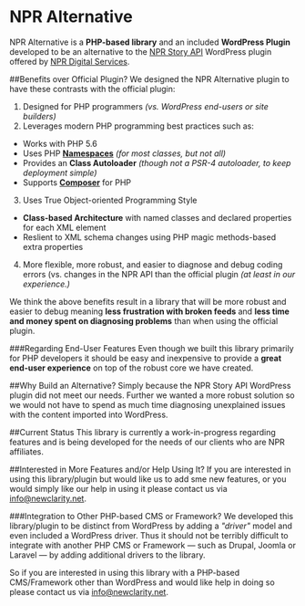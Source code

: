 # NPR Alternative 

NPR Alternative is a **PHP-based library** and an included **WordPress Plugin** developed to be an alternative to the [NPR Story API](https://wordpress.org/plugins/npr-story-api/) WordPress plugin offered by [NPR Digital Services](http://digitalservices.npr.org/).

##Benefits over Official Plugin?
We designed the NPR Alternative plugin to have these contrasts with the official plugin:

1. Designed for PHP programmers _(vs. WordPress end-users or site builders)_ 
2. Leverages modern PHP programming best practices such as:
  - Works with PHP 5.6
  - Uses PHP [**Namespaces**](https://mattstauffer.co/blog/a-brief-introduction-to-php-namespacing) _(for most classes, but not all)_
  - Provides an **Class Autoloader** _(though not a PSR-4 autoloader, to keep deployment simple)_
  - Supports [**Composer**](https://getcomposer.org/) for PHP
3. Uses True Object-oriented Programming Style
  - **Class-based Architecture** with named classes and declared properties for each XML element 
  - Reslient to XML schema changes using PHP magic methods-based extra properties
4. More flexible, more robust, and easier to diagnose and debug coding errors (vs. changes in the NPR API than the official plugin _(at least in our experience.)_

We think the above benefits result in a library that will be more robust and easier to debug meaning **less frustration with broken feeds** and **less time and money spent on diagnosing problems** than when using the official plugin.

###Regarding End-User Features
Even though we built this library primarily for PHP developers it should be easy and inexpensive to provide a **great end-user experience** on top of the robust core we have created.

##Why Build an Alternative?
Simply because the NPR Story API WordPress plugin did not meet our needs. Further we wanted a more robust solution so we would not have to spend as much time diagnosing unexplained issues with the content imported into WordPress.

##Current Status
This library is currently a work-in-progress regarding features and is being developed for the needs of our clients who are NPR affiliates.  

##Interested in More Features and/or Help Using It?
If you are interested in using this library/plugin but would like us to add sme new features, or you would simply like our help in using it please contact us via [info@newclarity.net](mailto:info@newclarity.net).

###Integration to Other PHP-based CMS or Framework?
We developed this library/plugin to be distinct from WordPress by adding a _"driver"_ model and even included a WordPress driver. Thus it should not be terribly difficult to integrate with another PHP CMS or Framework &mdash; such as Drupal, Joomla or Laravel  &mdash; by adding additional drivers to the library.

So if you are interested in using this library with a PHP-based CMS/Framework other than WordPress and would like help in doing so please contact us via [info@newclarity.net](mailto:info@newclarity.net).  


